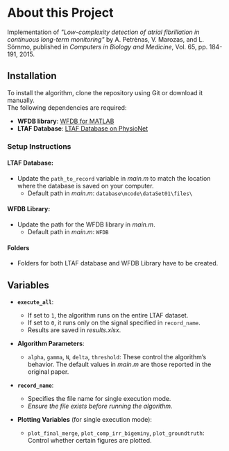 # About this Project

Implementation of *"Low-complexity detection of atrial fibrillation in continuous long-term monitoring"* by A. Petrėnas, V. Marozas, and L. Sörnmo, published in *Computers in Biology and Medicine*, Vol. 65, pp. 184-191, 2015.

## Installation

To install the algorithm, clone the repository using Git or download it manually.  
The following dependencies are required:

- **WFDB library**: [WFDB for MATLAB](https://archive.physionet.org/physiotools/matlab/wfdb-app-matlab/)
- **LTAF Database**: [LTAF Database on PhysioNet](https://physionet.org/content/ltafdb/1.0.0/)

### Setup Instructions

#### LTAF Database:
- Update the `path_to_record` variable in *main.m* to match the location where the database is saved on your computer.  
  - Default path in *main.m*: `database\mcode\dataSet01\files\`

#### WFDB Library:
- Update the path for the WFDB library in *main.m*.
  - Default path in *main.m*: `WFDB`

#### Folders
- Folders for both LTAF database and WFDB Library have to be created.

## Variables

- **`execute_all`**:
  - If set to `1`, the algorithm runs on the entire LTAF dataset.
  - If set to `0`, it runs only on the signal specified in `record_name`.
  - Results are saved in *results.xlsx*.

- **Algorithm Parameters**:
  - `alpha`, `gamma`, `N`, `delta`, `threshold`: These control the algorithm’s behavior. The default values in *main.m* are those reported in the original paper.

- **`record_name`**:
  - Specifies the file name for single execution mode.
  - *Ensure the file exists before running the algorithm.*

- **Plotting Variables** (for single execution mode):
  - `plot_final_merge`, `plot_comp_irr_bigeminy`, `plot_groundtruth`: Control whether certain figures are plotted.
